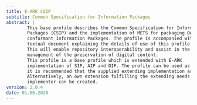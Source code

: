 ```yaml
---
title: E-ARK CSIP
subtitle: Common Specification for Information Packages
abstract: |
        This base profile describes the Common Specification for Information
        Packages (CSIP) and the implementation of METS for packaging OAIS
        conformant Information Packages. The profile is accompanied with a
        textual document explaining the details of use of this profile.
        This will enable repository interoperability and assist in the
        management of the preservation of digital content.
        This profile is a base profile which is extended with E-ARK
        implementation of SIP, AIP and DIP. The profile can be used as is, but
        it is recommended that the supplied extending implementation are used.
        Alternatively, an own extension fulfilling the extending needs of the
        implementer can be created.
version: 2.0.4
date: 01.06.2020
---
```

